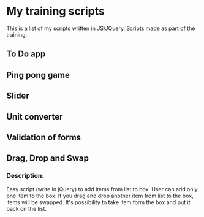 # My training scripts

This is a list of my scripts written in JS/JQuery. Scripts made as part of the training.

## To Do app

## Ping pong game

## Slider

## Unit converter

## Validation of forms

## Drag, Drop and Swap

### Description:

Easy script (write in jQuery) to add items from list to box. User can add only one item to the box. If you drag and drop another item from list to the box, items will be swapped. It's possibility to take item form the box and put it back on the list.

